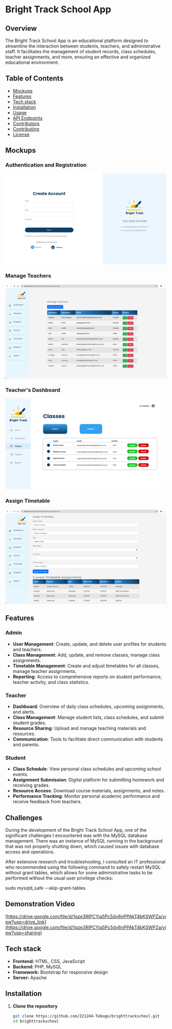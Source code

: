 # Bright Track School App

## Overview

The Bright Track School App is an educational platform designed to streamline the interaction between students, teachers, and administrative staff. It facilitates the management of student records, class schedules, teacher assignments, and more, ensuring an effective and organized educational environment.

## Table of Contents

- [Mockups](#mockups)
- [Features](#features)
- [Tech stack](#tech-stack)
- [Installation](#installation)
- [Usage](#usage)
- [API Endpoints](#api-endpoints)
- [Contributors](#contributors)
- [Contributing](#contributing)
- [License](#license)

## Mockups

### Authentication and Registration

![Authentication and Registration](./mockups/auth-register.jpg)

### Manage Teachers

![Manage Teachers](./mockups/manange_teachers.jpg)

### Teacher's Dashboard

![Teacher's Dashboard](./mockups/DV200_Teachers-Assigned%20Class.jpg)

### Assign Timetable

![Assign Timetable](./mockups/assign_timetable.jpg)

## Features

### Admin

- **User Management**: Create, update, and delete user profiles for students and teachers.
- **Class Management**: Add, update, and remove classes, manage class assignments.
- **Timetable Management**: Create and adjust timetables for all classes, manage teacher assignments.
- **Reporting**: Access to comprehensive reports on student performance, teacher activity, and class statistics.

### Teacher

- **Dashboard**: Overview of daily class schedules, upcoming assignments, and alerts.
- **Class Management**: Manage student lists, class schedules, and submit student grades.
- **Resource Sharing**: Upload and manage teaching materials and resources.
- **Communication**: Tools to facilitate direct communication with students and parents.

### Student

- **Class Schedule**: View personal class schedules and upcoming school events.
- **Assignment Submission**: Digital platform for submitting homework and receiving grades.
- **Resource Access**: Download course materials, assignments, and notes.
- **Performance Tracking**: Monitor personal academic performance and receive feedback from teachers.

## Challenges

During the development of the Bright Track School App, one of the significant challenges I encountered was with the MySQL database management. There was an instance of MySQL running in the background that was not properly shutting down, which caused issues with database access and operations.

After extensive research and troubleshooting, I consulted an IT professional who recommended using the following command to safely restart MySQL without grant tables, which allows for some administrative tasks to be performed without the usual user privilege checks:

sudo mysqld_safe --skip-grant-tables

## Demonstration Video

[https://drive.google.com/file/d/1qze3RlPCYia5Pc5dv6nPPAkT4bKSWPZa/view?usp=drive_link](https://drive.google.com/file/d/1qze3RlPCYia5Pc5dv6nPPAkT4bKSWPZa/view?usp=sharing)

## Tech stack

- **Frontend:** HTML, CSS, JavaScript
- **Backend:** PHP, MySQL
- **Framework:** Bootstrap for responsive design
- **Server:** Apache

## Installation

1. **Clone the repository**
   ```bash
   git clone https://github.com/221244-Tebogo/brighttrackschool.git
   cd brighttrackschool

